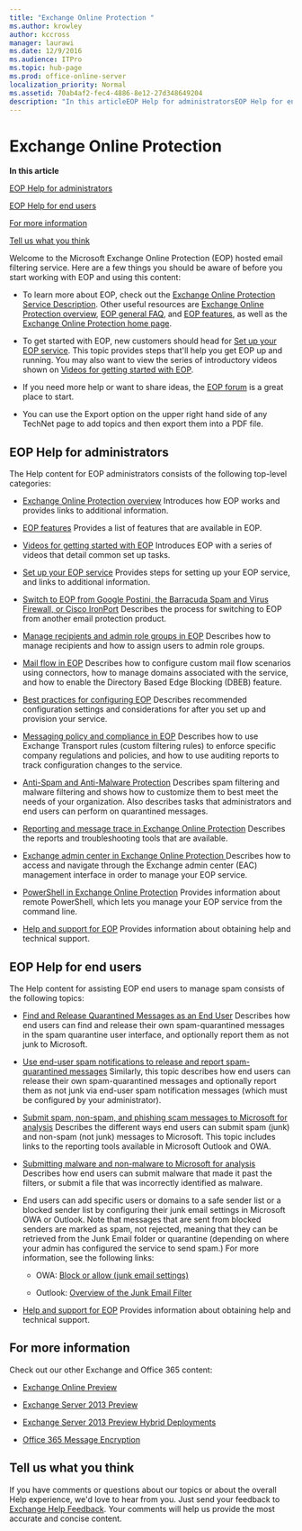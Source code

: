```yaml
---
title: "Exchange Online Protection "
ms.author: krowley
author: kccross
manager: laurawi
ms.date: 12/9/2016
ms.audience: ITPro
ms.topic: hub-page
ms.prod: office-online-server
localization_priority: Normal
ms.assetid: 70ab4af2-fec4-4886-8e12-27d348649204
description: "In this articleEOP Help for administratorsEOP Help for end usersFor more informationTell us what you think"
---
```


# Exchange Online Protection 

 **In this article**
  
[EOP Help for administrators](#sectionSection0.md)
  
[EOP Help for end users](#sectionSection1.md)
  
[For more information](#sectionSection2.md)
  
[Tell us what you think](#sectionSection3.md)
  
Welcome to the Microsoft Exchange Online Protection (EOP) hosted email filtering service. Here are a few things you should be aware of before you start working with EOP and using this content:
  
- To learn more about EOP, check out the [Exchange Online Protection Service Description](https://go.microsoft.com/fwlink/p/?LinkId=320619). Other useful resources are [Exchange Online Protection overview](exchange-online-protection-overview.md), [EOP general FAQ](eop-general-faq.md), and [EOP features](eop-features.md), as well as the [Exchange Online Protection home page](https://go.microsoft.com/fwlink/?LinkId=279912).
    
- To get started with EOP, new customers should head for [Set up your EOP service](set-up-your-eop-service.md). This topic provides steps that'll help you get EOP up and running. You may also want to view the series of introductory videos shown on [Videos for getting started with EOP](videos-for-getting-started-with-eop.md).
    
- If you need more help or want to share ideas, the [EOP forum](https://go.microsoft.com/fwlink/?LinkId=285351) is a great place to start. 
    
- You can use the Export option on the upper right hand side of any TechNet page to add topics and then export them into a PDF file. 
    
## EOP Help for administrators
<a name="sectionSection0"> </a>

The Help content for EOP administrators consists of the following top-level categories:
  
- [Exchange Online Protection overview](exchange-online-protection-overview.md) Introduces how EOP works and provides links to additional information. 
    
- [EOP features](eop-features.md) Provides a list of features that are available in EOP. 
    
- [Videos for getting started with EOP](videos-for-getting-started-with-eop.md) Introduces EOP with a series of videos that detail common set up tasks. 
    
- [Set up your EOP service](set-up-your-eop-service.md) Provides steps for setting up your EOP service, and links to additional information. 
    
- [Switch to EOP from Google Postini, the Barracuda Spam and Virus Firewall, or Cisco IronPort](switch-to-eop-from-google-postini-the-barracuda-spam-and-virus-firewall-or-cisco.md) Describes the process for switching to EOP from another email protection product. 
    
- [Manage recipients and admin role groups in EOP](manage-recipients-and-admin-role-groups-in-eop.md) Describes how to manage recipients and how to assign users to admin role groups. 
    
- [Mail flow in EOP](mail-flow-in-eop.md) Describes how to configure custom mail flow scenarios using connectors, how to manage domains associated with the service, and how to enable the Directory Based Edge Blocking (DBEB) feature. 
    
- [Best practices for configuring EOP](best-practices-for-configuring-eop.md) Describes recommended configuration settings and considerations for after you set up and provision your service. 
    
- [Messaging policy and compliance in EOP](messaging-policy-and-compliance-in-eop.md) Describes how to use Exchange Transport rules (custom filtering rules) to enforce specific company regulations and policies, and how to use auditing reports to track configuration changes to the service. 
    
- [Anti-Spam and Anti-Malware Protection](http://technet.microsoft.com/library/93c6c227-7442-4293-b64d-ec8f15c928db.aspx) Describes spam filtering and malware filtering and shows how to customize them to best meet the needs of your organization. Also describes tasks that administrators and end users can perform on quarantined messages. 
    
- [Reporting and message trace in Exchange Online Protection](reporting-and-message-trace-in-exchange-online-protection.md) Describes the reports and troubleshooting tools that are available. 
    
- [Exchange admin center in Exchange Online Protection ](../exchange-admin-center-in-exchange-online-protection-eop.md) Describes how to access and navigate through the Exchange admin center (EAC) management interface in order to manage your EOP service. 
    
- [PowerShell in Exchange Online Protection](http://technet.microsoft.com/library/f7918a88-774a-405e-945b-bc2f5ee9f748.aspx) Provides information about remote PowerShell, which lets you manage your EOP service from the command line. 
    
- [Help and support for EOP](help-and-support-for-eop.md) Provides information about obtaining help and technical support. 
    
## EOP Help for end users
<a name="sectionSection1"> </a>

The Help content for assisting EOP end users to manage spam consists of the following topics:
  
- [Find and Release Quarantined Messages as an End User](http://technet.microsoft.com/library/e439b560-827a-4807-abd3-6b861c1ff786.aspx) Describes how end users can find and release their own spam-quarantined messages in the spam quarantine user interface, and optionally report them as not junk to Microsoft. 
    
- [Use end-user spam notifications to release and report spam-quarantined messages](../use-end-user-spam-notifications-to-release-and-report-spam-quarantined-messages.md) Similarly, this topic describes how end users can release their own spam-quarantined messages and optionally report them as not junk via end-user spam notification messages (which must be configured by your administrator). 
    
- [Submit spam, non-spam, and phishing scam messages to Microsoft for analysis](../submit-spam-non-spam-and-phishing-scam-messages-to-microsoft-for-analysis.md) Describes the different ways end users can submit spam (junk) and non-spam (not junk) messages to Microsoft. This topic includes links to the reporting tools available in Microsoft Outlook and OWA. 
    
- [Submitting malware and non-malware to Microsoft for analysis](../submitting-malware-and-non-malware-to-microsoft-for-analysis.md) Describes how end users can submit malware that made it past the filters, or submit a file that was incorrectly identified as malware. 
    
- End users can add specific users or domains to a safe sender list or a blocked sender list by configuring their junk email settings in Microsoft OWA or Outlook. Note that messages that are sent from blocked senders are marked as spam, not rejected, meaning that they can be retrieved from the Junk Email folder or quarantine (depending on where your admin has configured the service to send spam.) For more information, see the following links:
    
  - OWA: [Block or allow (junk email settings)](https://go.microsoft.com/fwlink/p/?LinkId=294862)
    
  - Outlook: [Overview of the Junk Email Filter](https://go.microsoft.com/fwlink/p/?LinkId=270065)
    
- [Help and support for EOP](help-and-support-for-eop.md) Provides information about obtaining help and technical support. 
    
## For more information
<a name="sectionSection2"> </a>

Check out our other Exchange and Office 365 content:
  
- [Exchange Online Preview](http://technet.microsoft.com/library/d0f509be-ee4b-46a2-9dc6-3bc3512a0a2d.aspx)
    
- [Exchange Server 2013 Preview](http://technet.microsoft.com/library/cb24ddb7-0659-4d9d-9057-52843f861ba8.aspx)
    
- [Exchange Server 2013 Preview Hybrid Deployments](http://technet.microsoft.com/library/59e32000-4fcf-417f-a491-f1d8f9aeef9b.aspx)
    
- [Office 365 Message Encryption](https://go.microsoft.com/fwlink/?LinkId=400579)
    
## Tell us what you think
<a name="sectionSection3"> </a>

If you have comments or questions about our topics or about the overall Help experience, we'd love to hear from you. Just send your feedback to [Exchange Help Feedback](mailto:Ex2013HelpFeedback@microsoft.com). Your comments will help us provide the most accurate and concise content.
  

